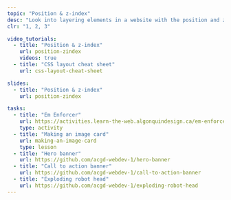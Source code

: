 ```yaml
---
topic: "Position & z-index"
desc: "Look into layering elements in a website with the position and z-index properties."
clr: "1, 2, 3"

video_tutorials:
  - title: "Position & z-index"
    url: position-zindex
    videos: true
  - title: "CSS layout cheat sheet"
    url: css-layout-cheat-sheet

slides:
  - title: "Position & z-index"
    url: position-zindex

tasks:
  - title: "Em Enforcer"
    url: https://activities.learn-the-web.algonquindesign.ca/em-enforcer/
    type: activity
  - title: "Making an image card"
    url: making-an-image-card
    type: lesson
  - title: "Hero banner"
    url: https://github.com/acgd-webdev-1/hero-banner
  - title: "Call to action banner"
    url: https://github.com/acgd-webdev-1/call-to-action-banner
  - title: "Exploding robot head"
    url: https://github.com/acgd-webdev-1/exploding-robot-head
---
```

